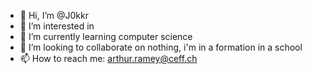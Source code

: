 - 👋 Hi, I’m @J0kkr
- 👀 I’m interested in 
- 🌱 I’m currently learning computer science
- 💞️ I’m looking to collaborate on nothing, i'm in a formation in a school
- 📫 How to reach me: arthur.ramey@ceff.ch

<!---
J0kkr/J0kkr is a ✨ special ✨ repository because its `README.md` (this file) appears on your GitHub profile.
You can click the Preview link to take a look at your changes.
--->

